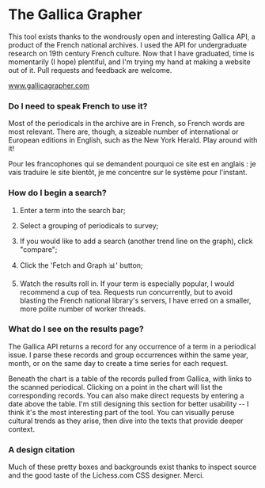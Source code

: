 # The Gallica Grapher

This tool exists thanks to the wondrously open and interesting Gallica API,
a product of the French national archives. I used the API for undergraduate research on
19th century French culture. Now that I have
graduated, time is momentarily (I hope) plentiful, and I'm trying my hand at making a website out of it. Pull requests and feedback are welcome. 

www.gallicagrapher.com

### Do I need to speak French to use it?

Most of the periodicals in the archive are in French, so French words are most relevant. There are, though, a sizeable number of international or 
European editions in English, such as the New York Herald. Play around with it!  

Pour les francophones qui se demandent pourquoi ce site est en anglais : je vais traduire le site bientôt, je me concentre sur le système pour l'instant.


### How do I begin a search?  

1. Enter a term into the search bar;  


2. Select a grouping of periodicals to survey;
3. If you would like to add a search (another trend line on the graph), click "compare";
3. Click the 'Fetch and Graph 📊' button;
4. Watch the results roll in. If your term is especially popular, I would recommend a cup of tea. Requests run concurrently, but to avoid 
blasting the French national library's servers, I have erred on a smaller, more polite number of worker threads.

### What do I see on the results page?

The Gallica API returns a record for any occurrence of a term in a periodical issue. I parse these records
and group occurrences within the same year, month, or on the same day to create a time series for each request.  

Beneath the chart is a table of the records pulled from Gallica, with links to the scanned periodical. Clicking on
a point in the chart will list the corresponding records. You can also make direct requests by entering
a date above the table. I'm still designing this section for better usability -- I think it's the most
interesting part of the tool. You can visually peruse cultural trends as they arise, then dive into the texts that 
provide deeper context.

### A design citation

Much of these pretty boxes and backgrounds exist thanks to inspect source and the good taste of the Lichess.com CSS designer. Merci.
